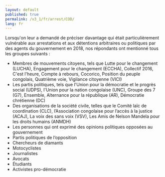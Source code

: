 ```yaml
---
layout: default
published: true
permalink: /v3_1/fr/arrest/COD/
lang: fr
---
```


Lorsqu'on leur a demandé de préciser davantage qui était particulièrement vulnérable aux arrestations et aux détentions arbitraires ou politiques par des agents du gouvernement en 2018, nos répondants ont mentionné tous les groupes suivants :
-	Membres de mouvements citoyens, tels que Lutte pour le changement (LUCHA), Engagement pour le changement (ECCHA), Collectif 2016, C'est l'heure, Compte à rebours, Cocorico, Position du peuple congolais, Quatrième voie, Vigilance citoyenne (VICI)
-	Les partis politiques, tels que l'Union pour la démocratie et le progrès social (UDPS), l'Union pour la nation congolaise (UNC), Groupe des 7 (G7), Ensemble, Alternance pour la république (AR), Démocratie chrétienne (DC)
-	Des organisations de la société civile, telles que le Comité laïc de coordination (CLC), l’Association congolaise pour l’accès à la justice (ACAJ), La voix des sans voix (VSV), Les Amis de Nelson Mandela pour les droits humains (ANMDH)
-	Les personnes qui ont exprimé des opinions politiques opposées au gouvernement
-	Partis politiques de l’opposition
-	Chercheurs de diamants
-	Motocyclistes
-	Journalistes
-	Avocats
-	Étudiants
-	Activistes pro-démocratie
